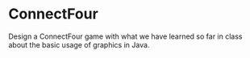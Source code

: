 # ConnectFour

Design a ConnectFour game with what we have learned so far in class about the basic usage of graphics in Java.
